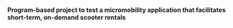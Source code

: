 #### Program-based project to test a micromobility application that facilitates short-term, on-demand scooter rentals
